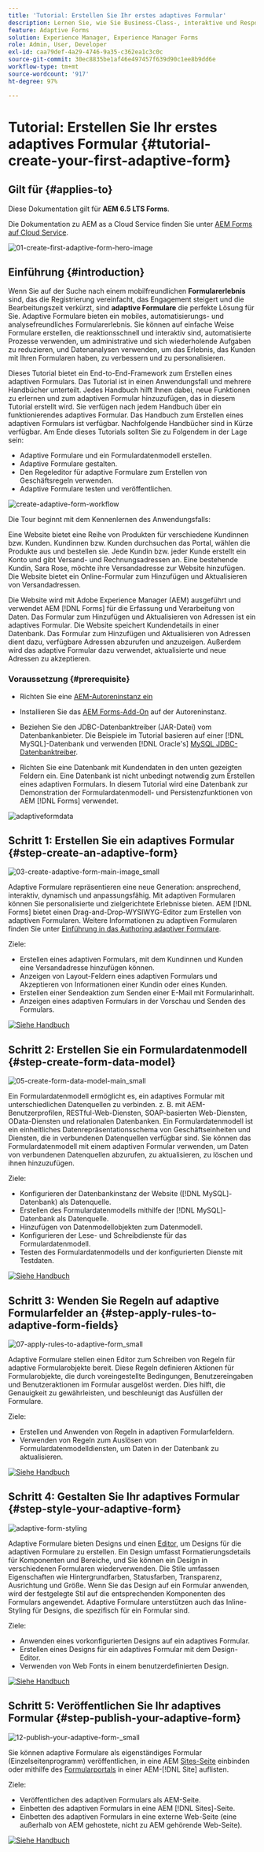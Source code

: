 ```yaml
---
title: 'Tutorial: Erstellen Sie Ihr erstes adaptives Formular'
description: Lernen Sie, wie Sie Business-Class-, interaktive und Responsive-Formulare erstellen.
feature: Adaptive Forms
solution: Experience Manager, Experience Manager Forms
role: Admin, User, Developer
exl-id: caa79def-4a29-4746-9a35-c362ea1c3c0c
source-git-commit: 30ec8835be1af46e497457f639d90c1ee8b9dd6e
workflow-type: tm+mt
source-wordcount: '917'
ht-degree: 97%

---
```


# Tutorial: Erstellen Sie Ihr erstes adaptives Formular {#tutorial-create-your-first-adaptive-form}

## Gilt für {#applies-to}

Diese Dokumentation gilt für **AEM 6.5 LTS Forms**.

Die Dokumentation zu AEM as a Cloud Service finden Sie unter [AEM Forms auf Cloud Service](https://experienceleague.adobe.com/docs/experience-manager-cloud-service/content/forms/adaptive-forms-authoring/authoring-adaptive-forms-foundation-components/create-an-adaptive-form-on-forms-cs/creating-adaptive-form.html?lang=de).


![01-create-first-adaptive-form-hero-image](assets/01-create-first-adaptive-form-hero-image.png)

## Einführung {#introduction}

Wenn Sie auf der Suche nach einem mobilfreundlichen **Formularerlebnis** sind, das die Registrierung vereinfacht, das Engagement steigert und die Bearbeitungszeit verkürzt, sind **adaptive Formulare** die perfekte Lösung für Sie. Adaptive Formulare bieten ein mobiles, automatisierungs- und analysefreundliches Formularerlebnis. Sie können auf einfache Weise Formulare erstellen, die reaktionsschnell und interaktiv sind, automatisierte Prozesse verwenden, um administrative und sich wiederholende Aufgaben zu reduzieren, und Datenanalysen verwenden, um das Erlebnis, das Kunden mit Ihren Formularen haben, zu verbessern und zu personalisieren.

Dieses Tutorial bietet ein End-to-End-Framework zum Erstellen eines adaptiven Formulars. Das Tutorial ist in einen Anwendungsfall und mehrere Handbücher unterteilt. Jedes Handbuch hilft Ihnen dabei, neue Funktionen zu erlernen und zum adaptiven Formular hinzuzufügen, das in diesem Tutorial erstellt wird. Sie verfügen nach jedem Handbuch über ein funktionierendes adaptives Formular. Das Handbuch zum Erstellen eines adaptiven Formulars ist verfügbar. Nachfolgende Handbücher sind in Kürze verfügbar. Am Ende dieses Tutorials sollten Sie zu Folgendem in der Lage sein:

* Adaptive Formulare und ein Formulardatenmodell erstellen.
* Adaptive Formulare gestalten.
* Den Regeleditor für adaptive Formulare zum Erstellen von Geschäftsregeln verwenden.
* Adaptive Formulare testen und veröffentlichen.

![create-adaptive-form-workflow](assets/create-daptive-form-workflow.png)

Die Tour beginnt mit dem Kennenlernen des Anwendungsfalls:

Eine Website bietet eine Reihe von Produkten für verschiedene Kundinnen bzw. Kunden. Kundinnen bzw. Kunden durchsuchen das Portal, wählen die Produkte aus und bestellen sie. Jede Kundin bzw. jeder Kunde erstellt ein Konto und gibt Versand- und Rechnungsadressen an. Eine bestehende Kundin, Sara Rose, möchte ihre Versandadresse zur Website hinzufügen. Die Website bietet ein Online-Formular zum Hinzufügen und Aktualisieren von Versandadressen.

Die Website wird mit Adobe Experience Manager (AEM) ausgeführt und verwendet AEM [!DNL Forms] für die Erfassung und Verarbeitung von Daten. Das Formular zum Hinzufügen und Aktualisieren von Adressen ist ein adaptives Formular. Die Website speichert Kundendetails in einer Datenbank. Das Formular zum Hinzufügen und Aktualisieren von Adressen dient dazu, verfügbare Adressen abzurufen und anzuzeigen. Außerdem wird das adaptive Formular dazu verwendet, aktualisierte und neue Adressen zu akzeptieren.

### Voraussetzung {#prerequisite}

* Richten Sie eine [AEM-Autoreninstanz ein](https://experienceleague.adobe.com/docs/experience-manager-65-lts/content/implementing/deploying/deploying/deploy.html?lang=de#author-and-publish-installs)
* Installieren Sie das [AEM Forms-Add-On](../../forms/using/installing-configuring-aem-forms-osgi.md) auf der Autoreninstanz.
* Beziehen Sie den JDBC-Datenbanktreiber (JAR-Datei) vom Datenbankanbieter. Die Beispiele im Tutorial basieren auf einer [!DNL MySQL]-Datenbank und verwenden [!DNL Oracle's] [MySQL JDBC-Datenbanktreiber](https://dev.mysql.com/downloads/connector/j/5.1.html).

* Richten Sie eine Datenbank mit Kundendaten in den unten gezeigten Feldern ein. Eine Datenbank ist nicht unbedingt notwendig zum Erstellen eines adaptiven Formulars. In diesem Tutorial wird eine Datenbank zur Demonstration der Formulardatenmodell- und Persistenzfunktionen von AEM [!DNL Forms] verwendet.

![adaptiveformdata](assets/adaptiveformdata.png)

## Schritt 1: Erstellen Sie ein adaptives Formular {#step-create-an-adaptive-form}

![03-create-adaptive-form-main-image_small](assets/03-create-adaptive-form-main-image_small.png)

Adaptive Formulare repräsentieren eine neue Generation: ansprechend, interaktiv, dynamisch und anpassungsfähig. Mit adaptiven Formularen können Sie personalisierte und zielgerichtete Erlebnisse bieten. AEM [!DNL Forms] bietet einen Drag-and-Drop-WYSIWYG-Editor zum Erstellen von adaptiven Formularen. Weitere Informationen zu adaptiven Formularen finden Sie unter [Einführung in das Authoring adaptiver Formulare](../../forms/using/introduction-forms-authoring.md).

Ziele:

* Erstellen eines adaptiven Formulars, mit dem Kundinnen und Kunden eine Versandadresse hinzufügen können.
* Anzeigen von Layout-Feldern eines adaptiven Formulars und Akzeptieren von Informationen einer Kundin oder eines Kunden.
* Erstellen einer Sendeaktion zum Senden einer E-Mail mit Formularinhalt.
* Anzeigen eines adaptiven Formulars in der Vorschau und Senden des Formulars.

[![Siehe Handbuch](assets/see-the-guide-sm.png)](create-adaptive-form.md)

## Schritt 2: Erstellen Sie ein Formulardatenmodell {#step-create-form-data-model}

![05-create-form-data-model-main_small](assets/05-create-form-data-model-main_small.png)

Ein Formulardatenmodell ermöglicht es, ein adaptives Formular mit unterschiedlichen Datenquellen zu verbinden. z. B. mit AEM-Benutzerprofilen, RESTful-Web-Diensten, SOAP-basierten Web-Diensten, OData-Diensten und relationalen Datenbanken. Ein Formulardatenmodell ist ein einheitliches Datenrepräsentationsschema von Geschäftseinheiten und Diensten, die in verbundenen Datenquellen verfügbar sind. Sie können das Formulardatenmodell mit einem adaptiven Formular verwenden, um Daten von verbundenen Datenquellen abzurufen, zu aktualisieren, zu löschen und ihnen hinzuzufügen.

Ziele:

* Konfigurieren der Datenbankinstanz der Website ([!DNL MySQL]-Datenbank) als Datenquelle.
* Erstellen des Formulardatenmodells mithilfe der [!DNL MySQL]-Datenbank als Datenquelle.
* Hinzufügen von Datenmodellobjekten zum Datenmodell.
* Konfigurieren der Lese- und Schreibdienste für das Formulardatenmodell.
* Testen des Formulardatenmodells und der konfigurierten Dienste mit Testdaten.

[![Siehe Handbuch](assets/see-the-guide-sm.png)](create-form-data-model.md)

## Schritt 3: Wenden Sie Regeln auf adaptive Formularfelder an {#step-apply-rules-to-adaptive-form-fields}

![07-apply-rules-to-adaptive-form_small](assets/07-apply-rules-to-adaptive-form_small.png)

Adaptive Formulare stellen einen Editor zum Schreiben von Regeln für adaptive Formularobjekte bereit. Diese Regeln definieren Aktionen für Formularobjekte, die durch voreingestellte Bedingungen, Benutzereingaben und Benutzeraktionen im Formular ausgelöst werden. Dies hilft, die Genauigkeit zu gewährleisten, und beschleunigt das Ausfüllen der Formulare.

Ziele:

* Erstellen und Anwenden von Regeln in adaptiven Formularfeldern.
* Verwenden von Regeln zum Auslösen von Formulardatenmodelldiensten, um Daten in der Datenbank zu aktualisieren.

[![Siehe Handbuch](assets/see-the-guide-sm.png)](apply-rules-to-adaptive-form-fields.md)

## Schritt 4: Gestalten Sie Ihr adaptives Formular {#step-style-your-adaptive-form}

![adaptive-form-styling](/help/forms/using/assets/09-style-your-adaptive-form-small.png)

Adaptive Formulare bieten Designs und einen [Editor](../../forms/using/themes.md), um Designs für die adaptiven Formulare zu erstellen. Ein Design umfasst Formatierungsdetails für Komponenten und Bereiche, und Sie können ein Design in verschiedenen Formularen wiederverwenden. Die Stile umfassen Eigenschaften wie Hintergrundfarben, Statusfarben, Transparenz, Ausrichtung und Größe. Wenn Sie das Design auf ein Formular anwenden, wird der festgelegte Stil auf die entsprechenden Komponenten des Formulars angewendet. Adaptive Formulare unterstützen auch das Inline-Styling für Designs, die spezifisch für ein Formular sind.

Ziele:

* Anwenden eines vorkonfigurierten Designs auf ein adaptives Formular.
* Erstellen eines Designs für ein adaptives Formular mit dem Design-Editor.
* Verwenden von Web Fonts in einem benutzerdefinierten Design.

[![Siehe Handbuch](assets/see-the-guide-sm.png)](style-your-adaptive-form.md)

## Schritt 5: Veröffentlichen Sie Ihr adaptives Formular {#step-publish-your-adaptive-form}

![12-publish-your-adaptive-form-_small](assets/12-publish-your-adaptive-form-_small.png)

Sie können adaptive Formulare als eigenständiges Formular (Einzelseitenprogramm) veröffentlichen, in eine AEM [Sites-Seite](/help/forms/using/embed-adaptive-form-aem-sites.md) einbinden oder mithilfe des [Formularportals](../../forms/using/introduction-publishing-forms.md) in einer AEM-[!DNL Site] auflisten.

Ziele:

* Veröffentlichen des adaptiven Formulars als AEM-Seite.
* Einbetten des adaptiven Formulars in eine AEM [!DNL Sites]-Seite.
* Einbetten des adaptiven Formulars in eine externe Web-Seite (eine außerhalb von AEM gehostete, nicht zu AEM gehörende Web-Seite).

[![Siehe Handbuch](assets/see-the-guide-sm.png)](publish-your-adaptive-form.md)
